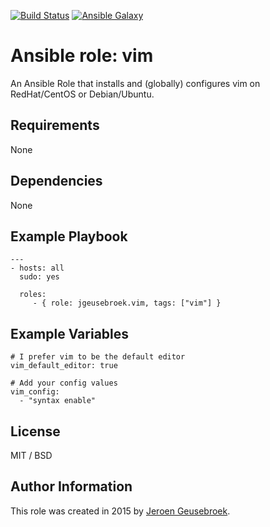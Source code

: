 [![Build Status](https://travis-ci.org/jgeusebroek/ansible-role-vim.svg?branch=master)](https://travis-ci.org/jgeusebroek/ansible-role-vim)
[![Ansible Galaxy](https://img.shields.io/badge/ansible--galaxy-vim-blue.svg)](https://galaxy.ansible.com/jgeusebroek/vim)

# Ansible role: vim

An Ansible Role that installs and (globally) configures vim on RedHat/CentOS or Debian/Ubuntu.

## Requirements

None

## Dependencies

None

## Example Playbook

    ---
    - hosts: all
      sudo: yes

      roles:
         - { role: jgeusebroek.vim, tags: ["vim"] }

## Example Variables

    # I prefer vim to be the default editor
    vim_default_editor: true

    # Add your config values
    vim_config:
      - "syntax enable"

## License

MIT / BSD

## Author Information

This role was created in 2015 by [Jeroen Geusebroek](http://jeroengeusebroek.nl/).
